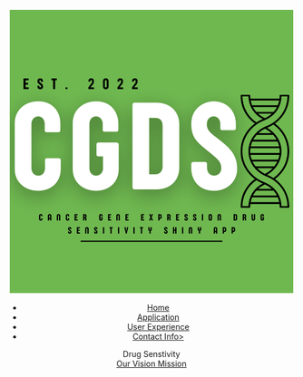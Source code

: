 <html>
<head>
        <title> SHINY 2022 </title>
        <link rel='stylesheet' href='style.css' type='text/css'>
</head>
<body>
     <header> 
​
     <div class='main' >
         <div class ='logo'>
             <img src="images/CGDS.png" alt="Placeholder Logo">
         </div>
      <ul>
               <li class='active'> <a href='#'>Home</a></li> 
               <li class='active'> <a href='#'>Application</a></li> 
               <li class='active'> <a href='#'>User Experience</a></li> 
                <li class='active'> <a href='#'>Contact Info></a></li> 
      </ul>
     </div>
     <div class='title'>
        <hl> Drug Senstivity </h1>
     </div>
     <div class='button'>
        <a href='#' class='btn'>Our Vision </a>
        <a href="'#" class='btn'>Mission</a>
     </div>
</header>
</body>
</html>
